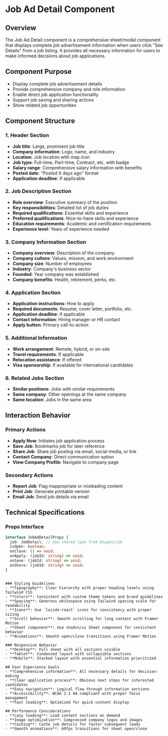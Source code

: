 # Job Ad Detail Component

## Overview
The Job Ad Detail component is a comprehensive sheet/modal component that displays complete job advertisement information when users click "See Details" from a job listing. It provides all necessary information for users to make informed decisions about job applications.

## Component Purpose
- Display complete job advertisement details
- Provide comprehensive company and role information
- Enable direct job application functionality
- Support job saving and sharing actions
- Show related job opportunities

## Component Structure

### 1. Header Section
- **Job title**: Large, prominent job title
- **Company information**: Logo, name, and industry
- **Location**: Job location with map icon
- **Job type**: Full-time, Part-time, Contract, etc. with badge
- **Salary range**: Comprehensive salary information with benefits
- **Posted date**: "Posted X days ago" format
- **Application deadline**: If applicable

### 2. Job Description Section
- **Role overview**: Executive summary of the position
- **Key responsibilities**: Detailed list of job duties
- **Required qualifications**: Essential skills and experience
- **Preferred qualifications**: Nice-to-have skills and experience
- **Education requirements**: Academic and certification requirements
- **Experience level**: Years of experience needed

### 3. Company Information Section
- **Company overview**: Description of the company
- **Company culture**: Values, mission, and work environment
- **Company size**: Number of employees
- **Industry**: Company's business sector
- **Founded**: Year company was established
- **Company benefits**: Health, retirement, perks, etc.

### 4. Application Section
- **Application instructions**: How to apply
- **Required documents**: Resume, cover letter, portfolio, etc.
- **Application deadline**: If applicable
- **Contact information**: Hiring manager or HR contact
- **Apply button**: Primary call-to-action

### 5. Additional Information
- **Work arrangement**: Remote, hybrid, or on-site
- **Travel requirements**: If applicable
- **Relocation assistance**: If offered
- **Visa sponsorship**: If available for international candidates

### 6. Related Jobs Section
- **Similar positions**: Jobs with similar requirements
- **Same company**: Other openings at the same company
- **Same location**: Jobs in the same area

## Interaction Behavior

### Primary Actions
- **Apply Now**: Initiates job application process
- **Save Job**: Bookmarks job for later reference
- **Share Job**: Share job posting via email, social media, or link
- **Contact Company**: Direct communication option
- **View Company Profile**: Navigate to company page

### Secondary Actions
- **Report Job**: Flag inappropriate or misleading content
- **Print Job**: Generate printable version
- **Email Job**: Send job details via email

## Technical Specifications

### Props Interface
```typescript
interface JobAdDetailProps {
  job: JobDetail; // Use shared type from @types/job
  isOpen: boolean;
  onClose: () => void;
  onApply: (jobId: string) => void;
  onSave: (jobId: string) => void;
  onShare: (jobId: string) => void;
}
```
```

### Styling Guidelines
- **Typography**: Clear hierarchy with proper heading levels using Tailwind CSS
- **Colors**: Consistent with custom theme tokens and brand guidelines
- **Spacing**: Generous whitespace using Tailwind spacing scale for readability
- **Icons**: Use `lucide-react` icons for consistency with proper sizing
- **Scroll behavior**: Smooth scrolling for long content with Framer Motion
- **Sheet component**: Use shadcn/ui Sheet component for consistent behavior
- **Animations**: Smooth open/close transitions using Framer Motion

### Responsive Behavior
- **Desktop**: Full sheet with all sections visible
- **Tablet**: Condensed layout with collapsible sections
- **Mobile**: Stacked layout with essential information prioritized

## User Experience Goals
- **Comprehensive information**: All necessary details for decision-making
- **Clear application process**: Obvious next steps for interested candidates
- **Easy navigation**: Logical flow through information sections
- **Accessibility**: WCAG 2.1 AA compliant with proper focus management
- **Fast loading**: Optimized for quick content display

## Performance Considerations
- **Lazy loading**: Load content sections on demand
- **Image optimization**: Compressed company logos and images
- **Caching**: Cache job details for faster subsequent loads
- **Smooth animations**: 60fps transitions for sheet open/close


